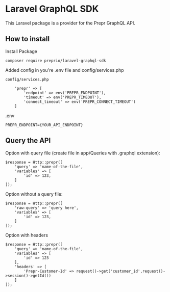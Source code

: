# Laravel GraphQL SDK
This Laravel package is a provider for the Prepr GraphQL API.

## How to install

Install Package

```
composer require preprio/laravel-graphql-sdk
```

Added config in you're .env file and config/services.php

```
config/services.php

    'prepr' => [
        'endpoint' => env('PREPR_ENDPOINT'),
        'timeout' => env('PREPR_TIMEOUT'),
        'connect_timeout' => env('PREPR_CONNECT_TIMEOUT')
    ]
```

.env

```
PREPR_ENDPOINT={YOUR_API_ENDPOINT}
```

## Query the API

Option with query file (create file in app/Queries with .graphql extension):

```
$response = Http::prepr([
    'query' => 'name-of-the-file',
    'variables' => [
        'id' => 123,
    ]
]);
```

Option without a query file:

```
$response = Http::prepr([
    'raw-query' => 'query here',
    'variables' => [
        'id' => 123,
    ]
]);
```

Option with headers

```
$response = Http::prepr([
    'query' => 'name-of-the-file',
    'variables' => [
        'id' => 123
    ],
    'headers' => [
        'Prepr-Customer-Id' => request()->get('customer_id',request()->session()->getId())
    ]
]);
```
